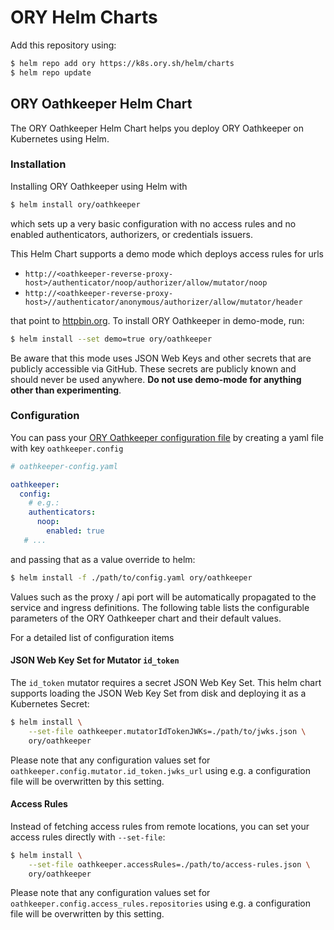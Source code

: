 # ORY Helm Charts

Add this repository using:

```bash
$ helm repo add ory https://k8s.ory.sh/helm/charts
$ helm repo update
```

## ORY Oathkeeper Helm Chart

The ORY Oathkeeper Helm Chart helps you deploy ORY Oathkeeper on Kubernetes using Helm.

### Installation

Installing ORY Oathkeeper using Helm with

```bash
$ helm install ory/oathkeeper
```

which sets up a very basic configuration with no access rules and no enabled authenticators, authorizers, or
credentials issuers.

This Helm Chart supports a demo mode which deploys access rules for urls

- `http://<oathkeeper-reverse-proxy-host>/authenticator/noop/authorizer/allow/mutator/noop`
- `http://<oathkeeper-reverse-proxy-host>//authenticator/anonymous/authorizer/allow/mutator/header`

that point to [httpbin.org](https://httpbin.org). To install ORY Oathkeeper in demo-mode, run:

```bash
$ helm install --set demo=true ory/oathkeeper
```

Be aware that this mode uses JSON Web Keys and other secrets that are publicly accessible via GitHub.
These secrets are publicly known and should never be used anywhere. **Do not use demo-mode for anything
other than experimenting**.

### Configuration

You can pass your [ORY Oathkeeper configuration file](https://github.com/ory/oathkeeper/blob/master/docs/config.yaml)
by creating a yaml file with key `oathkeeper.config`

```yaml
# oathkeeper-config.yaml

oathkeeper:
  config:
    # e.g.:
    authenticators:
      noop:
        enabled: true
   # ...
```

and passing that as a value override to helm:

```bash
$ helm install -f ./path/to/config.yaml ory/oathkeeper
```

Values such as the proxy / api port will be automatically propagated to the service and ingress definitions.
The following table lists the configurable parameters of the ORY Oathkeeper chart and their default values.

For a detailed list of configuration items

#### JSON Web Key Set for Mutator `id_token`

The `id_token` mutator requires a secret JSON Web Key Set. This helm chart supports loading the JSON Web Key Set
from disk and deploying it as a Kubernetes Secret:

```bash
$ helm install \
    --set-file oathkeeper.mutatorIdTokenJWKs=./path/to/jwks.json \
    ory/oathkeeper
```

Please note that any configuration values set for `oathkeeper.config.mutator.id_token.jwks_url` using e.g.
a configuration file will be overwritten by this setting.

#### Access Rules

Instead of fetching access rules from remote locations, you can set your access rules directly with `--set-file`:

```bash
$ helm install \
    --set-file oathkeeper.accessRules=./path/to/access-rules.json \
    ory/oathkeeper
```

Please note that any configuration values set for `oathkeeper.config.access_rules.repositories` using e.g.
a configuration file will be overwritten by this setting.
